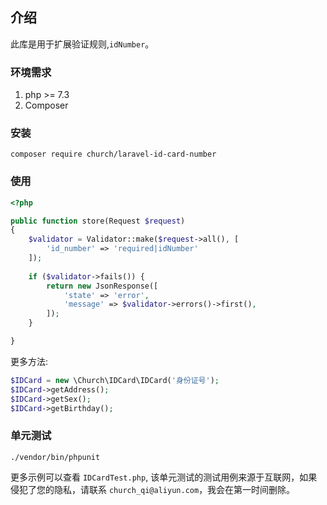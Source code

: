 ## 介绍

此库是用于扩展验证规则,`idNumber`。

### 环境需求

1. php >= 7.3
2. Composer

### 安装

```shell script
composer require church/laravel-id-card-number
```

### 使用

```php
<?php

public function store(Request $request)
{
    $validator = Validator::make($request->all(), [
        'id_number' => 'required|idNumber'
    ]);
   
    if ($validator->fails()) {
        return new JsonResponse([
            'state' => 'error',
            'message' => $validator->errors()->first(),
        ]);
    }   

}
```

更多方法:

```php
$IDCard = new \Church\IDCard\IDCard('身份证号');
$IDCard->getAddress();
$IDCard->getSex();
$IDCard->getBirthday();
```

### 单元测试

```shell script
./vendor/bin/phpunit
```

更多示例可以查看 `IDCardTest.php`, 该单元测试的测试用例来源于互联网，如果侵犯了您的隐私，请联系 `church_qi@aliyun.com`，我会在第一时间删除。